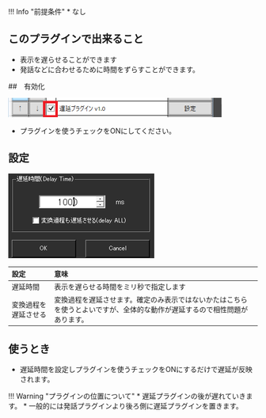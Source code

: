 !!! Info "前提条件"
    * なし

## このプラグインで出来ること

* 表示を遅らせることができます
* 発話などに合わせるために時間をずらすことができます。

##　有効化

![ファイル](images/plugin_delay_p1.png)

* プラグインを使うチェックをONにしてください。

## 設定

![設定](images/plugin_delay_p2.png)

|設定|意味|
|:--|:---|
|遅延時間|表示を遅らせる時間をミリ秒で指定します|
|変換過程を遅延させる|変換過程を遅延させます。確定のみ表示ではないかたはこちらを使うとよいですが、全体的な動作が遅延するので相性問題があります。|

## 使うとき
* 遅延時間を設定しプラグインを使うチェックをONにするだけで遅延が反映されます。

!!! Warning "プラグインの位置について"
    * 遅延プラグインの後が遅れていきます。
    * 一般的には発話プラグインより後ろ側に遅延プラグインを置きます。